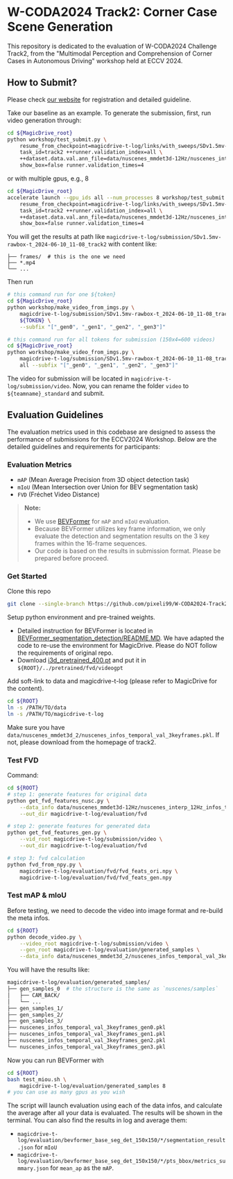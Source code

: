 # W-CODA2024 Track2: Corner Case Scene Generation
This repository is dedicated to the evaluation of W-CODA2024 Challenge Track2, from the "Multimodal Perception and Comprehension of Corner Cases in Autonomous Driving" workshop held at ECCV 2024.

## How to Submit?

Please check [our website](https://coda-dataset.github.io/w-coda2024/track2/) for registration and detailed guideline.

Take our baseline as an example. To generate the submission, first, run video generation through:

```bash
cd ${MagicDrive_root}
python workshop/test_submit.py \
	resume_from_checkpoint=magicdrive-t-log/links/with_sweeps/SDv1.5mv-rawbox-t_2023-12-04_17-51_2.0t_0.4.3/weight-E4-S77040/ \
	task_id=track2 ++runner.validation_index=all \
    ++dataset.data.val.ann_file=data/nuscenes_mmdet3d-12Hz/nuscenes_interp_12Hz_infos_track2_eval.pkl \
    show_box=false runner.validation_times=4
```

or with multiple gpus, e.g., 8

```bash
cd ${MagicDrive_root}
accelerate launch --gpu_ids all --num_processes 8 workshop/test_submit.py \
	resume_from_checkpoint=magicdrive-t-log/links/with_sweeps/SDv1.5mv-rawbox-t_2023-12-04_17-51_2.0t_0.4.3/weight-E4-S77040/ \
	task_id=track2 ++runner.validation_index=all \
    ++dataset.data.val.ann_file=data/nuscenes_mmdet3d-12Hz/nuscenes_interp_12Hz_infos_track2_eval.pkl \
    show_box=false runner.validation_times=4
```

You will get the results at path like `magicdrive-t-log/submission/SDv1.5mv-rawbox-t_2024-06-10_11-08_track2` with content like:

```
├── frames/  # this is the one we need
├── *.mp4
└── ...
```

Then run 

```bash
# this command run for one ${token}
cd ${MagicDrive_root}
python workshop/make_video_from_imgs.py \
	magicdrive-t-log/submission/SDv1.5mv-rawbox-t_2024-06-10_11-08_track2/frames \
    ${TOKEN} \
	--subfix "["_gen0", "_gen1", "_gen2", "_gen3"]"

# this command run for all tokens for submission (150x4=600 videos)
cd ${MagicDrive_root}
python workshop/make_video_from_imgs.py \
	magicdrive-t-log/submission/SDv1.5mv-rawbox-t_2024-06-10_11-08_track2/frames \
    all --subfix "["_gen0", "_gen1", "_gen2", "_gen3"]"
```

The video for submission will be located in `magicdrive-t-log/submission/video`. Now, you can rename the folder `video` to `${teamname}_standard` and submit.

## Evaluation Guidelines

The evaluation metrics used in this codebase are designed to assess the performance of submissions for the ECCV2024 Workshop. Below are the detailed guidelines and requirements for participants:

### Evaluation Metrics
- `mAP` (Mean Average Precision from 3D object detection task)
- `mIoU` (Mean Intersection over Union for BEV segmentation task)
- `FVD` (Fréchet Video Distance)

> **Note:**
>
> - We use [BEVFormer](https://github.com/Bin-ze/BEVFormer_segmentation_detection) for `mAP` and `mIoU` evaluation.
> - Because BEVFormer utilizes key frame information, we only evaluate the detection and segmentation results on the 3 key frames within the 16-frame sequences.
> - Our code is based on the results in submission format. Please be prepared before proceed.

### Get Started

Clone this repo

```bash
git clone --single-branch https://github.com/pixeli99/W-CODA2024-Track2.git
```

Setup python environment and pre-trained weights.

- Detailed instruction for BEVFormer is located in [BEVFormer_segmentation_detection/README.MD](BEVFormer_segmentation_detection/README.MD). We have adapted the code to re-use the environment for MagicDrive. Please do NOT follow the requirements of original repo.
- Download [i3d_pretrained_400.pt](https://onedrive.live.com/download?cid=78EEF3EB6AE7DBCB&resid=78EEF3EB6AE7DBCB%21199&authkey=AApKdFHPXzWLNyI) and put it in `${ROOT}/../pretrained/fvd/videogpt`

Add soft-link to data and magicdrive-t-log (please refer to MagicDrive for the content).

```bash
cd ${ROOT}
ln -s /PATH/TO/data
ln -s /PATH/TO/magicdrive-t-log
```

Make sure you have `data/nuscenes_mmdet3d_2/nuscenes_infos_temporal_val_3keyframes.pkl`. If not, please download from the homepage of track2.

### Test FVD

Command:

```bash
cd ${ROOT}
# step 1: generate features for original data
python get_fvd_features_nusc.py \
	--data_info data/nuscenes_mmdet3d-12Hz/nuscenes_interp_12Hz_infos_track2_eval.pkl \
	--out_dir magicdrive-t-log/evaluation/fvd

# step 2: generate features for generated data
python get_fvd_features_gen.py \
	--vid_root magicdrive-t-log/submission/video \
    --out_dir magicdrive-t-log/evaluation/fvd

# step 3: fvd calculation
python fvd_from_npy.py \
	magicdrive-t-log/evaluation/fvd/fvd_feats_ori.npy \
	magicdrive-t-log/evaluation/fvd/fvd_feats_gen.npy 
```

### Test mAP & mIoU

Before testing, we need to decode the video into image format and re-build the meta infos.

```bash
cd ${ROOT}
python decode_video.py \
	--video_root magicdrive-t-log/submission/video \
    --gen_root magicdrive-t-log/evaluation/generated_samples \
    --data_info data/nuscenes_mmdet3d_2/nuscenes_infos_temporal_val_3keyframes.pkl
```

You will have the results like:

```bash
magicdrive-t-log/evaluation/generated_samples/
├── gen_samples_0  # the structure is the same as `nuscenes/samples`
│   ├── CAM_BACK/
│   └── ...
├── gen_samples_1/
├── gen_samples_2/
├── gen_samples_3/
├── nuscenes_infos_temporal_val_3keyframes_gen0.pkl
├── nuscenes_infos_temporal_val_3keyframes_gen1.pkl
├── nuscenes_infos_temporal_val_3keyframes_gen2.pkl
└── nuscenes_infos_temporal_val_3keyframes_gen3.pkl
```

Now you can run BEVFormer with

```bash
cd ${ROOT}
bash test_miou.sh \
	magicdrive-t-log/evaluation/generated_samples 8
# you can use as many gpus as you wish
```

The script will launch evaluation using each of the data infos, and calculate the average after all your data is evaluated. The results will be shown in the terminal. You can also find the results in log and average them:

-  `magicdrive-t-log/evaluation/bevformer_base_seg_det_150x150/*/segmentation_result.json` for `mIoU`
- `magicdrive-t-log/evaluation/bevformer_base_seg_det_150x150/*/pts_bbox/metrics_summary.json` for `mean_ap` as the `mAP`.

